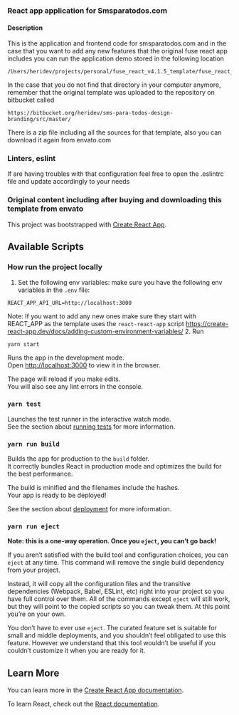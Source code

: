 ### React app application for Smsparatodos.com
#### Description
This is the application and frontend code for smsparatodos.com and in the case
that you want to add any new features that the original fuse react app includes
you can run the application demo stored in the following location
```
/Users/heridev/projects/personal/fuse_react_v4.1.5_template/fuse_react_demo
```

In the case that you do not find that directory in your computer anymore, remember
that the original template was uploaded to the repository on bitbucket called
```
https://bitbucket.org/heridev/sms-para-todos-design-branding/src/master/
```
There is a zip file including all the sources for that template, also 
you can download it again from envato.com

### Linters, eslint
If are having troubles with that configuration feel free to open the .eslintrc file and update accordingly to your needs

### Original content including after buying and downloading this template from envato
This project was bootstrapped with [Create React App](https://github.com/facebook/create-react-app).

## Available Scripts

### How run the project locally

1. Set the following env variables:
make sure you have the following env variables in the `.env` file:
```
REACT_APP_API_URL=http://localhost:3000
```
Note: If you want to add any new ones make sure they start with REACT_APP as
the template uses the `react-react-app` script https://create-react-app.dev/docs/adding-custom-environment-variables/
2. Run
```
yarn start
```

Runs the app in the development mode.<br>
Open [http://localhost:3000](http://localhost:3000) to view it in the browser.

The page will reload if you make edits.<br>
You will also see any lint errors in the console.

### `yarn test`

Launches the test runner in the interactive watch mode.<br>
See the section about [running tests](https://facebook.github.io/create-react-app/docs/running-tests) for more information.

### `yarn run build`

Builds the app for production to the `build` folder.<br>
It correctly bundles React in production mode and optimizes the build for the best performance.

The build is minified and the filenames include the hashes.<br>
Your app is ready to be deployed!

See the section about [deployment](https://facebook.github.io/create-react-app/docs/deployment) for more information.

### `yarn run eject`

**Note: this is a one-way operation. Once you `eject`, you can’t go back!**

If you aren’t satisfied with the build tool and configuration choices, you can `eject` at any time. This command will remove the single build dependency from your project.

Instead, it will copy all the configuration files and the transitive dependencies (Webpack, Babel, ESLint, etc) right into your project so you have full control over them. All of the commands except `eject` will still work, but they will point to the copied scripts so you can tweak them. At this point you’re on your own.

You don’t have to ever use `eject`. The curated feature set is suitable for small and middle deployments, and you shouldn’t feel obligated to use this feature. However we understand that this tool wouldn’t be useful if you couldn’t customize it when you are ready for it.

## Learn More

You can learn more in the [Create React App documentation](https://facebook.github.io/create-react-app/docs/getting-started).

To learn React, check out the [React documentation](https://reactjs.org/).
